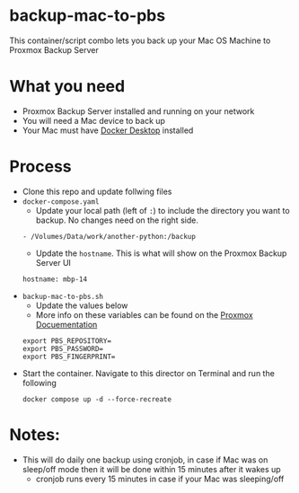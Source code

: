 # backup-mac-to-pbs
This container/script combo lets you back up your Mac OS Machine to Proxmox Backup Server

# What you need
- Proxmox Backup Server installed and running on your network
- You will need a Mac device to back up
- Your Mac must have [Docker Desktop](https://docs.docker.com/desktop/setup/install/mac-install/) installed

# Process
- Clone this repo and update follwing files
- `docker-compose.yaml`
    - Update your local path (left of `:`) to include the directory you want to backup. No changes need on the right side.
    ```
    - /Volumes/Data/work/another-python:/backup
    ```
    - Update the `hostname`. This is what will show on the Proxmox Backup Server UI
    ```
    hostname: mbp-14
    ```
- `backup-mac-to-pbs.sh`
    - Update the values below
    - More info on these variables can be found on the [Proxmox Docuementation](https://pbs.proxmox.com/docs/backup-client.html)
    ```
    export PBS_REPOSITORY=
    export PBS_PASSWORD=
    export PBS_FINGERPRINT=
    ```
- Start the container. Navigate to this director on Terminal and run the following
    ```
    docker compose up -d --force-recreate
    ```
# Notes:
- This will do daily one backup using cronjob, in case if Mac was on sleep/off mode then it will be done within 15 minutes after it wakes up 
    - cronjob runs every 15 minutes in case if your Mac was sleeping/off
